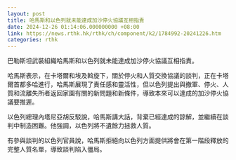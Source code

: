 ```yaml
---
layout: post
title: 哈馬斯和以色列就未能達成加沙停火協議互相指責
date: 2024-12-26 01:14:06.000000000 +08:00
link: https://news.rthk.hk/rthk/ch/component/k2/1784992-20241226.htm
categories: rthk
---
```


巴勒斯坦武裝組織哈馬斯和以色列就未能達成加沙停火協議互相指責。

哈馬斯表示，在卡塔爾和埃及斡旋下，關於停火和人質交換協議的談判，正在卡塔爾首都多哈進行，哈馬斯展現了責任感和靈活性，但以色列提出與撤軍、停火、人質和流離失所者返回家園有關的新問題和新條件，導致本來可以達成的加沙停火協議要推遲。

以色列總理內塔尼亞胡反駁說，哈馬斯講大話，背棄已經達成的諒解，並繼續在談判中制造困難。他強調，以色列將不遺餘力拯救人質。

有參與談判的以色列官員說，哈馬斯拒絕向以色列方面提供將會在第一階段釋放的完整人質名單，導致談判陷入僵局。
